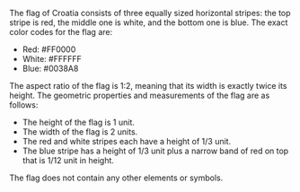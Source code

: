 The flag of Croatia consists of three equally sized horizontal stripes: the top stripe is red, the middle one is white, and the bottom one is blue. The exact color codes for the flag are:

- Red: #FF0000
- White: #FFFFFF
- Blue: #0038A8

The aspect ratio of the flag is 1:2, meaning that its width is exactly twice its height. The geometric properties and measurements of the flag are as follows:

- The height of the flag is 1 unit.
- The width of the flag is 2 units.
- The red and white stripes each have a height of 1/3 unit.
- The blue stripe has a height of 1/3 unit plus a narrow band of red on top that is 1/12 unit in height.

The flag does not contain any other elements or symbols.